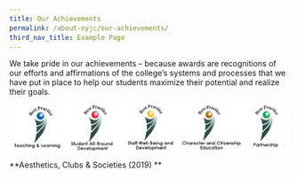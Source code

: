 ```yaml
---
title: Our Achievements
permalink: /about-nyjc/our-achievements/
third_nav_title: Example Page
---
```

We take pride in our achievements – because awards are recognitions of our efforts and affirmations of the college’s systems and processes that we have put in place to help our students maximize their potential and realize their goals.

![Alt text for image on Isomer site](/images/pic.webp)

**Aesthetics, Clubs & Societies (2019)
**


